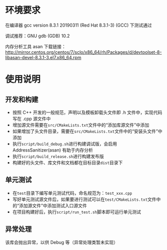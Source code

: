 <!--
 * @Author: SourDumplings
 * @Date: 2022-12-01 18:07:35
 * @Link: https://github.com/SourDumplings/
 * @Email: changzheng300@foxmail.com
 * @Description: 
-->

# 环境要求
在编译器 gcc version 8.3.1 20190311 (Red Hat 8.3.1-3) (GCC) 下测试通过

调试推荐：GNU gdb (GDB) 10.2

内存分析工具 asan 下载链接：http://mirror.centos.org/centos/7/sclo/x86_64/rh/Packages/d/devtoolset-8-libasan-devel-8.3.1-3.el7.x86_64.rpm

# 使用说明
## 开发和构建
- 按照 C++ 开发的一般规范，声明以及模板卸载头文件即 .h 文件中，实现代码写在 .cpp 源文件中
- 增加源文件需要在`src/CMakeLists.txt`文件中的“添加库源文件”中添加
- 如果增加了头文件目录，需要在`src/CMakeLists.txt`文件中的“安装头文件”中添加
- 执行`script/build_debug.sh`进行构建调试版，会启用 AddressSanitizer(asan) 有助于内存分析
- 执行`script/build_release.sh`进行构建发布版
- 构建好的头文件、库文件和文档都在目标目录`dist`目录下

## 单元测试
- 在`test`目录下编写单元测试代码，命名规范为：`test_xxx.cpp`
- 写好单元测试源文件后，如果要进行测试可以在`test/CMakeLists.txt`文件中的“添加源文件”中添加测试入口源文件
- 在项目构建好后，执行`script/run_test.sh`脚本即可运行单元测试

## 异常处理
该库会抛出异常，以供 Debug 等（异常处理类暂未实现）